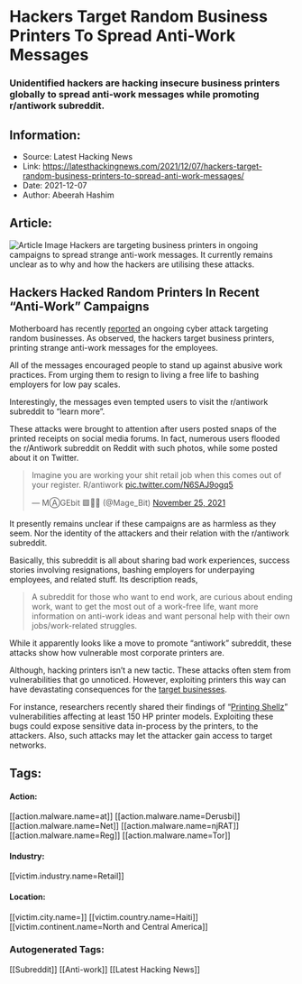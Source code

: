 # Hackers Target Random Business Printers To Spread Anti-Work Messages
### Unidentified hackers are hacking insecure business printers globally to spread anti-work messages while promoting r/antiwork subreddit.

## Information:
+ Source: Latest Hacking News
+ Link: https://latesthackingnews.com/2021/12/07/hackers-target-random-business-printers-to-spread-anti-work-messages/
+ Date: 2021-12-07
+ Author: Abeerah Hashim


## Article:
![Article Image](https://latesthackingnews.com/wp-content/uploads/2021/08/printer.jpg)
 Hackers are targeting business printers in ongoing campaigns to spread strange anti-work messages. It currently remains unclear as to why and how the hackers are utilising these attacks.

 Hackers Hacked Random Printers In Recent “Anti-Work” Campaigns
--------------------------------------------------------------

 Motherboard has recently [reported](https://www.vice.com/en/article/qjbb9d/hackers-are-spamming-businesses-receipt-printers-with-antiwork-manifestos) an ongoing cyber attack targeting random businesses. As observed, the hackers target business printers, printing strange anti-work messages for the employees.

 All of the messages encouraged people to stand up against abusive work practices. From urging them to resign to living a free life to bashing employers for low pay scales.

 Interestingly, the messages even tempted users to visit the r/antiwork subreddit to “learn more”.

 These attacks were brought to attention after users posted snaps of the printed receipts on social media forums. In fact, numerous users flooded the r/Antiwork subreddit on Reddit with such photos, while some posted about it on Twitter.

 
>  Imagine you are working your shit retail job when this comes out of your register. R/antiwork [pic.twitter.com/N6SAJ9ogq5](https://t.co/N6SAJ9ogq5)
> 
>  — MⒶGEbit 🟩🏴🍄 (@Mage\_Bit) [November 25, 2021](https://twitter.com/Mage_Bit/status/1463852669748097031?ref_src=twsrc%5Etfw)
> 
> 

    

 It presently remains unclear if these campaigns are as harmless as they seem. Nor the identity of the attackers and their relation with the r/antiwork subreddit.

 Basically, this subreddit is all about sharing bad work experiences, success stories involving resignations, bashing employers for underpaying employees, and related stuff. Its description reads,

 
> A subreddit for those who want to end work, are curious about ending work, want to get the most out of a work-free life, want more information on anti-work ideas and want personal help with their own jobs/work-related struggles.
> 
> 

 While it apparently looks like a move to promote “antiwork” subreddit, these attacks show how vulnerable most corporate printers are.

 Although, hacking printers isn’t a new tactic. These attacks often stem from vulnerabilities that go unnoticed. However, exploiting printers this way can have devastating consequences for the [target businesses](https://latesthackingnews.com/2019/08/06/small-businesses-are-prime-targets-for-hackers-attracting-70-of-attacks/).

 For instance, researchers recently shared their findings of “[Printing Shellz](https://latesthackingnews.com/2021/12/02/printing-shellz-vulnerabilities-affected-150-hp-printers/)” vulnerabilities affecting at least 150 HP printer models. Exploiting these bugs could expose sensitive data in-process by the printers, to the attackers. Also, such attacks may let the attacker gain access to target networks.

   


## Tags:

#### Action:
[[action.malware.name=at]] [[action.malware.name=Derusbi]] [[action.malware.name=Net]] [[action.malware.name=njRAT]] [[action.malware.name=Reg]] [[action.malware.name=Tor]]

#### Industry:
[[victim.industry.name=Retail]]

#### Location:
[[victim.city.name=]] [[victim.country.name=Haiti]] [[victim.continent.name=North and Central America]]

### Autogenerated Tags:
[[Subreddit]] [[Anti-work]] [[Latest Hacking News]]

